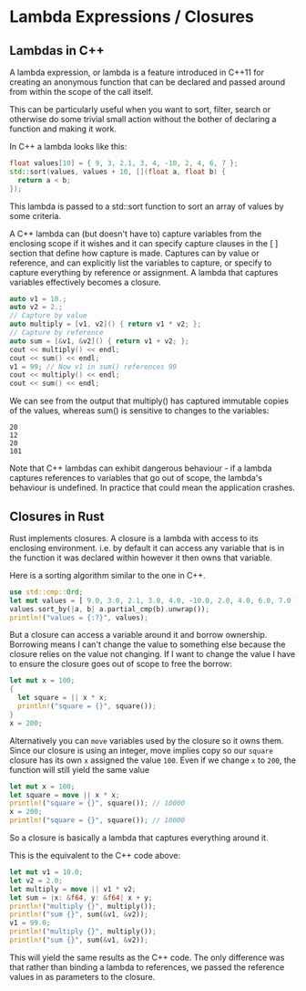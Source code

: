 # Lambda Expressions / Closures

## Lambdas in C++

A lambda expression, or lambda is a feature introduced in C++11 for creating an anonymous function that can be declared and passed around from within the scope of the call itself.

This can be particularly useful when you want to sort, filter, search or otherwise do some trivial small action without the bother of declaring a function and making it work.

In C++ a lambda looks like this:

```c++
float values[10] = { 9, 3, 2.1, 3, 4, -10, 2, 4, 6, 7 };
std::sort(values, values + 10, [](float a, float b) {
  return a < b;
});
```

This lambda is passed to a std::sort function to sort an array of values by some criteria.

A C++ lambda can (but doesn't have to) capture variables from the enclosing scope if it wishes and it can specify capture clauses in the [ ] section that define how capture is made. Captures can by value or reference, and can explicitly list the variables to capture, or specify to capture everything by reference or assignment. A lambda that captures variables effectively becomes a closure.

```c++
auto v1 = 10.;
auto v2 = 2.;
// Capture by value
auto multiply = [v1, v2]() { return v1 * v2; };
// Capture by reference
auto sum = [&v1, &v2]() { return v1 + v2; };
cout << multiply() << endl;
cout << sum() << endl;
v1 = 99; // Now v1 in sum() references 99
cout << multiply() << endl;
cout << sum() << endl;
```

We can see from the output that multiply() has captured immutable copies of the values, whereas sum() is sensitive to changes to the variables:

```
20
12
20
101
```

Note that C++ lambdas can exhibit dangerous behaviour - if a lambda captures references to variables that go out of scope, the lambda's behaviour is undefined. In  practice that could mean the application crashes.

## Closures in Rust

Rust implements closures. A closure is a lambda with access to its enclosing environment. i.e. by default it can access any variable that is in the function it was declared within however it then owns that variable.

Here is a sorting algorithm similar to the one in C++.

```rust
use std::cmp::Ord;
let mut values = [ 9.0, 3.0, 2.1, 3.0, 4.0, -10.0, 2.0, 4.0, 6.0, 7.0 ];
values.sort_by(|a, b| a.partial_cmp(b).unwrap());
println!("values = {:?}", values);
```

But a closure can access a variable around it and borrow ownership. Borrowing means I can't change the value to something else because the closure relies on the value not changing. If I want to change the value I have to ensure the closure goes out of scope to free the borrow:

```rust
let mut x = 100;
{
  let square = || x * x;
  println!("square = {}", square());
}
x = 200;
```

Alternatively you can `move` variables used by the closure so it owns them. Since our closure is using an integer, move implies copy so our `square` closure has its own `x` assigned the value `100`. Even if we change `x` to `200`, the function will still yield the same value

```rust 
let mut x = 100;
let square = move || x * x;
println!("square = {}", square()); // 10000
x = 200;
println!("square = {}", square()); // 10000
```

So a closure is basically a lambda that captures everything around it.

This is the equivalent to the C++ code above:

```rust
let mut v1 = 10.0;
let v2 = 2.0;
let multiply = move || v1 * v2;
let sum = |x: &f64, y: &f64| x + y;
println!("multiply {}", multiply());
println!("sum {}", sum(&v1, &v2));
v1 = 99.0;
println!("multiply {}", multiply());
println!("sum {}", sum(&v1, &v2));
```

This will yield the same results as the C++ code. The only difference was that rather than binding a lambda to references, we passed the reference values in as parameters to the closure.
